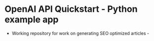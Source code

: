 # OpenAI API Quickstart - Python example app

- Working repository for work on generating SEO optimized articles -